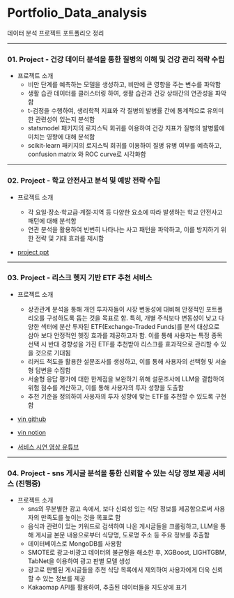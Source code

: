 # Portfolio_Data_analysis
데이터 분석 프로젝트 포트폴리오 정리

---
### 01. Project - 건강 데이터 분석을 통한 질병의 이해 및 건강 관리 적략 수립
- 프로젝트 소개
  - 비만 단계를 예측하는 모델을 생성하고, 비만에 큰 영향을 주는 변수를 파악함
  - 생활 습관 데이터를 클러스터링 하여, 생활 습관과 건강 상태간의 연관성을 파악함
  - t-검정을 수행하여, 생리학적 지표와 각 질병의 발병률 간에 통계적으로 유의미한 관련성이 있는지 분석함
  - statsmodel 패키지의 로지스틱 회귀를 이용하여 건강 지표가 질병의 발병률에 미치는 영향에 대해 분석함
  - scikit-learn 패키지의 로지스틱 회귀를 이용하여 질병 유병 여부를 예측하고, confusion matrix 와 ROC curve로 시각화함

---
### 02. Project - 학교 안전사고 분석 및 예방 전략 수립
- 프로젝트 소개
  - 각 요일·장소·학교급·계절·지역 등 다양한 요소에 따라 발생하는 학교 안전사고 패턴에 대해 분석함
  - 연관 분석을 활용하여 빈번히 나타나는 사고 패턴을 파악하고, 이를 방지하기 위한 전략 및 기대 효과를 제시함

- [project ppt](https://github.com/HongJunseong/Portfolio_data_analysis/blob/main/02-schoo_safe_analysis/%ED%95%99%EA%B5%90%20%EC%95%88%EC%A0%84%EC%82%AC%EA%B3%A0%20%EB%B6%84%EC%84%9D%20%EB%B0%8F%20%EC%98%88%EB%B0%A9%20%EC%A0%84%EB%9E%B5%20%EC%88%98%EB%A6%BD.pdf)

---
### 03. Project - 리스크 헷지 기반 ETF 추천 서비스
- 프로젝트 소개
  - 상관관계 분석을 통해 개인 투자자들이 시장 변동성에 대비해 안정적인 포트폴리오를 구성하도록 돕는 것을 목표로 함. 특히, 개별 주식보다 변동성이 낮고 다양한 섹터에 분산 투자된 ETF(Exchange-Traded Funds)를 분석 대상으로 삼아 보다 안정적인 헷징 효과를 제공하고자 함. 이를 통해 사용자는 특정 종목 선택 시 반대 경향성을 가진 ETF를 추천받아 리스크를 효과적으로 관리할 수 있을 것으로 기대됨
  - 리커드 척도을 활용한 설문조사를 생성하고, 이를 통해 사용자의 선택형 및 서술형 답변을 수집함
  - 서술형 응답 평가에 대한 한계점을 보완하기 위해 설문조사에 LLM을 결합하여 위험 점수를 계산하고, 이를 통해 사용자의 투자 성향을 도출함
  - 추천 기준을 정의하여 사용자의 투자 성향에 맞는 ETF를 추천할 수 있도록 구현함

- [vin github](https://github.com/HongJunseong/VIN)
- [vin notion](https://vigorous-helenium-94e.notion.site/00a485db6469497682d39715a07f7a19?v=ef02ec1ea67c43bdac9157c273b4203b)
- [서비스 시연 영상 유튜브](https://www.youtube.com/watch?v=FWQwvUAIn-Y)

---
### 04. Project - sns 게시글 분석을 통한 신뢰할 수 있는 식당 정보 제공 서비스 (진행중)
- 프로젝트 소개
  - sns의 무분별한 광고 속에서, 보다 신뢰성 있는 식당 정보를 제공함으로써 사용자의 만족도를 높이는 것을 목표로 함
  - 음식과 관련이 있는 키워드로 검색하여 나온 게시글들을 크롤링하고, LLM을 통해 게시글 본문 내용으로부터 식당명, 도로명 주소 등 주요 정보를 추출함
  - 데이터베이스로 MongoDB를 사용함
  - SMOTE로 광고·비광고 데이터의 불균형을 해소한 후, XGBoost, LIGHTGBM, TabNet을 이용하여 광고 판별 모델 생성
  - 광고로 판별된 게시글들을 추천 식당 목록에서 제외하여 사용자에게 더욱 신뢰할 수 있는 정보를 제공
  - Kakaomap API를 활용하여, 추출된 데이터들을 지도상에 표기
